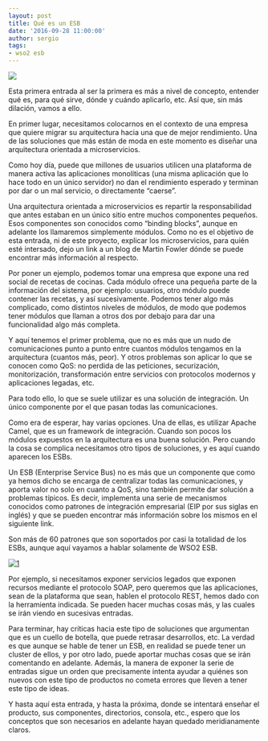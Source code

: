 ```yaml
---
layout: post
title: Qué es un ESB
date: '2016-09-28 11:00:00'
author: sergio
tags:
- wso2 esb
---
```


![](http://b.content.wso2.com/sites/all/product-pages/images/esb-capabilities.png)

Esta primera entrada al ser la primera es más a nivel de concepto, entender qué es, para qué sirve, dónde y cuándo aplicarlo, etc. Así que, sin más dilación, vamos a ello.

En primer lugar, necesitamos colocarnos en el contexto de una empresa que quiere migrar su arquitectura hacia una que de mejor rendimiento. Una de las soluciones que más están de moda en este momento es diseñar una arquitectura orientada a microservicios.

Como hoy día, puede que millones de usuarios utilicen una plataforma de manera activa las aplicaciones monolíticas (una misma aplicación que lo hace todo en un único servidor) no dan el rendimiento esperado y terminan por dar o un mal servicio, o directamente “caerse”.

Una arquitectura orientada a microservicios es repartir la responsabilidad que antes estaban en un único sitio entre muchos componentes pequeños. Esos componentes son conocidos como “binding blocks”, aunque en adelante los llamaremos simplemente módulos. Como no es el objetivo de esta entrada, ni de este proyecto, explicar los microservicios, para quién esté intersado, dejo un link a un blog de Martin Fowler dónde se puede encontrar más información al respecto.

Por poner un ejemplo, podemos tomar una empresa que expone una red social de recetas de cocinas. Cada módulo ofrece una pequeña parte de la información del sistema, por ejemplo: usuarios, otro módulo puede contener las recetas, y así sucesivamente. Podemos tener algo más complicado, como distintos niveles de módulos, de modo que podemos tener módulos que llaman a otros dos por debajo para dar una funcionalidad algo más completa.

Y aquí tenemos el primer problema, que no es más que un nudo de comunicaciones punto a punto entre cuantos módulos tengamos en la arquitectura (cuantos más, peor). Y otros problemas son aplicar lo que se conocen como QoS: no perdida de las peticiones, securización, monitorización, transformación entre servicios con protocolos modernos y aplicaciones legadas, etc.

Para todo ello, lo que se suele utilizar es una solución de integración. Un único componente por el que pasan todas las comunicaciones.

Como era de esperar, hay varias opciones. Una de ellas, es utilizar Apache Camel, que es un framework de integración. Cuando son pocos los módulos expuestos en la arquitectura es una buena solución. Pero cuando la cosa se complica necesitamos otro tipos de soluciones, y es aquí cuando aparecen los ESBs.

Un ESB (Enterprise Service Bus) no es más que un componente que como ya hemos dicho se encarga de centralizar todas las comunicaciones, y aporta valor no solo en cuanto a QoS, sino también permite dar solución a problemas típicos. Es decir, implementa una serie de mecanismos conocidos como patrones de integración empresarial (EIP por sus siglas en inglés) y que se pueden encontrar más información sobre los mismos en el siguiente link.

Son más de 60 patrones que son soportados por casi la totalidad de los ESBs, aunque aquí vayamos a hablar solamente de WSO2 ESB.

[![1](http://www.enterpriseintegrationpatterns.com/img/inside_back_cover.png)](http://www.enterpriseintegrationpatterns.com/img/inside_back_cover.png)

Por ejemplo, si necesitamos exponer servicios legados que exponen recursos mediante el protocolo SOAP, pero queremos que las aplicaciones, sean de la plataforma que sean, hablen el protocolo REST, hemos dado con la herramienta indicada. Se pueden hacer muchas cosas más, y las cuales se irán viendo en sucesivas entradas.

Para terminar, hay críticas hacia este tipo de soluciones que argumentan que es un cuello de botella, que puede retrasar desarrollos, etc. La verdad es que aunque se hable de tener un ESB, en realidad se puede tener un cluster de ellos, y por otro lado, puede aportar muchas cosas que se irán comentando en adelante. Además, la manera de exponer la serie de entradas sigue un orden que precisamente intenta ayudar a quiénes son nuevos con este tipo de productos no cometa errores que lleven a tener este tipo de ideas.

Y hasta aquí esta entrada, y hasta la próxima, donde se intentará enseñar el producto, sus componentes, directorios, consola, etc., espero que los conceptos que son necesarios en adelante hayan quedado meridianamente claros.